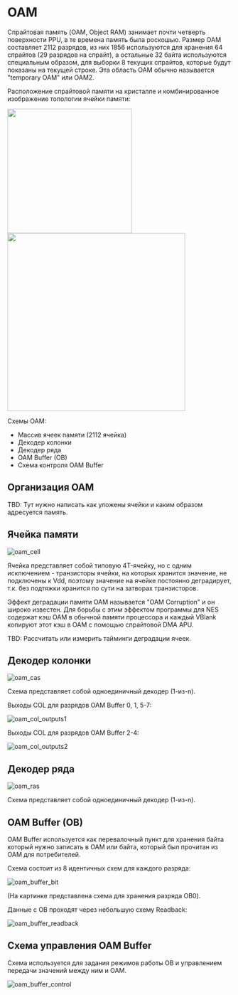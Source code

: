 # OAM

Спрайтовая память (OAM, Object RAM) занимает почти четверть поверхности PPU, в те времена память была роскошью. Размер OAM составляет 2112 разрядов, из них 1856 используются для хранения 64 спрайтов (29 разрядов на спрайт), а остальные 32 байта используются специальным образом, для выборки 8 текущих спрайтов, которые будут показаны на текущей строке. Эта область OAM обычно называется "temporary OAM" или OAM2.

Расположение спрайтовой памяти на кристалле и комбинированное изображение топологии ячейки памяти:

<img src="/BreakingNESWiki/imgstore/ppu/ppu_oam_preview.jpg" width="280px"> <img src="/BreakingNESWiki/imgstore/ppu/ppu_oam_closeup.jpg" width="400px">

Схемы OAM:
- Массив ячеек памяти (2112 ячейка)
- Декодер колонки
- Декодер ряда
- OAM Buffer (OB)
- Схема контроля OAM Buffer

## Организация OAM

TBD: Тут нужно написать как уложены ячейки и каким образом адресуется память.

## Ячейка памяти

![oam_cell](/BreakingNESWiki/imgstore/ppu/oam_cell.jpg)

Ячейка представляет собой типовую 4T-ячейку, но с одним исключением - транзисторы ячейки, на которых хранится значение, не подключены к Vdd, 
поэтому значение на ячейке постоянно деградирует, т.к. без подтяжки хранится по сути на затворах транзисторов.

Эффект деградации памяти OAM называется "OAM Corruption" и он широко известен. Для борьбы с этим эффектом программы для NES
содержат кэш OAM в обычной памяти процессора и каждый VBlank копируют этот кэш в OAM с помощью спрайтовой DMA APU.

TBD: Рассчитать или измерить тайминги деградации ячеек.

## Декодер колонки

![oam_cas](/BreakingNESWiki/imgstore/ppu/oam_cas.jpg)

Схема представляет собой одноединичный декодер (1-из-n).

Выходы COL для разрядов OAM Buffer 0, 1, 5-7:

![oam_col_outputs1](/BreakingNESWiki/imgstore/ppu/oam_col_outputs1.jpg)

Выходы COL для разрядов OAM Buffer 2-4:

![oam_col_outputs2](/BreakingNESWiki/imgstore/ppu/oam_col_outputs2.jpg)

## Декодер ряда

![oam_ras](/BreakingNESWiki/imgstore/ppu/oam_ras.jpg)

Схема представляет собой одноединичный декодер (1-из-n).

## OAM Buffer (OB)

OAM Buffer используется как перевалочный пункт для хранения байта который нужно записать в OAM или байта, который был прочитан из OAM для потребителей.

Схема состоит из 8 идентичных схем для каждого разряда:

![oam_buffer_bit](/BreakingNESWiki/imgstore/ppu/oam_buffer_bit.jpg)

(На картинке представлена схема для хранения разряда OB0).

Данные с OB проходят через небольшую схему Readback:

![oam_buffer_readback](/BreakingNESWiki/imgstore/ppu/oam_buffer_readback.jpg)

## Схема управления OAM Buffer

Схема используется для задания режимов работы OB и управлением передачи значений между ним и OAM.

![oam_buffer_control](/BreakingNESWiki/imgstore/ppu/oam_buffer_control.jpg)
